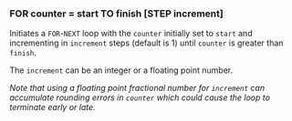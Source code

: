 ### FOR counter = start TO finish [STEP increment]

Initiates a `FOR`-`NEXT` loop with the `counter` initially set to `start` and incrementing in `increment` steps (default is 1) until `counter` is greater than `finish`.

The `increment` can be an integer or a floating point number. 

*Note that using a floating point fractional number for `increment` can accumulate rounding errors in `counter` which could cause the loop to terminate early or late.*
